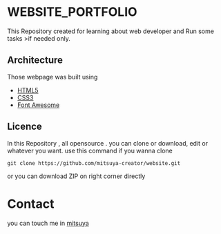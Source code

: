 # WEBSITE_PORTFOLIO
This Repository created for learning about web developer and Run some tasks >if needed  only.

## Architecture
Those webpage was built using 
* [HTML5](https://developer.mozilla.org/en-US/docs/Web/HTML)
* [CSS3](https://developer.mozilla.org/en-US/docs/Web/CSS)
* [Font Awesome](https://fontawesome.com)

## Licence
In this Repository , all opensource . you can clone or download, edit or whatever you want.
use this command if you wanna clone 

`git clone https://github.com/mitsuya-creator/website.git`

or you can download ZIP on right corner directly

# Contact
you can touch me in [mitsuya](https://mitsuya-creator.github.io/website/)
